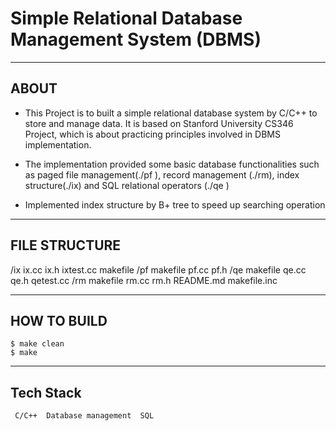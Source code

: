Simple Relational Database Management System (DBMS)
====
-------------------------------------------------------------------------------
ABOUT
-------------------------------------------------------------------------------

- This Project is to built a simple relational database system by C/C++ to store and manage data. It is based on Stanford University CS346 Project, which is about practicing principles involved in DBMS implementation.

- The implementation provided some basic database functionalities such as paged file management(./pf ), record management (./rm), index structure(./ix) and SQL relational operators (./qe )

- Implemented index structure by B+ tree to speed up searching operation

              
-------------------------------------------------------------------------------
FILE STRUCTURE
-------------------------------------------------------------------------------

 /ix
	 ix.cc
	 ix.h
	 ixtest.cc
	 makefile
 /pf
	 makefile
	 pf.cc
	 pf.h
 /qe
	 makefile
	 qe.cc
	 qe.h
	 qetest.cc
 /rm
	 makefile
	 rm.cc
	 rm.h
 README.md
 makefile.inc
   
-------------------------------------------------------------------------------
HOW TO BUILD 
-------------------------------------------------------------------------------

```
$ make clean
$ make
```
      
-------------------------------------------------------------------------------
Tech Stack
-------------------------------------------------------------------------------
``` C/C++  Database management  SQL```